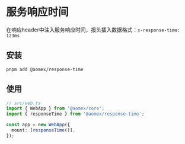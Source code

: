 # 服务响应时间

在响应header中注入服务响应时间，报头插入数据格式：`x-response-time: 123ms`

## 安装

```bash:no-line-numbers
pnpm add @aomex/response-time
```

## 使用

```typescript
// src/web.ts
import { WebApp } from '@aomex/core';
import { responseTime } from '@aomex/response-time';

const app = new WebApp({
  mount: [responseTime()],
});
```
